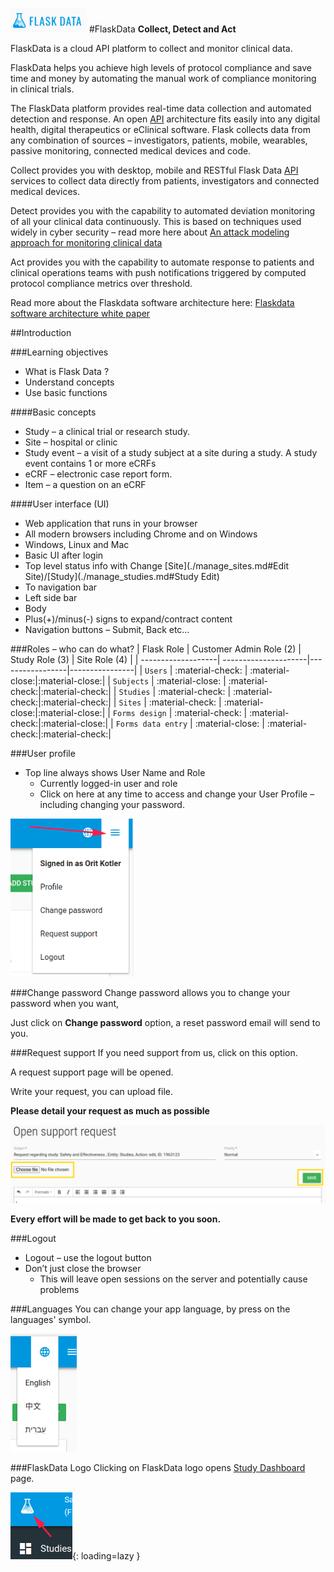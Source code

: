 <a href="https://www.flaskdata.io">![Screenshot](img/flaskdata_logo.PNG)</a>
#FlaskData
**Collect, Detect and Act**

FlaskData is a cloud API platform to collect and monitor clinical data.

FlaskData helps you achieve high levels of protocol compliance and save time and money by automating the manual work of compliance monitoring in clinical trials.  

The FlaskData platform provides real-time data collection and automated detection and response. An open [API](https://api.flaskdata.io/swagger)  architecture fits easily into any digital health, digital therapeutics or eClinical software.  Flask collects data from any combination of sources – investigators, patients, mobile, wearables, passive monitoring, connected medical devices and code.

Collect provides you with desktop, mobile and RESTful Flask Data [API](https://api.flaskdata.io/swagger/) services to collect data directly from patients, investigators and connected medical devices.

Detect  provides you with the capability to automated deviation monitoring of all your clinical data continuously. This is based on techniques used widely in cyber security – read more here about
[An attack modeling approach for monitoring clinical data](https://www.flaskdata.io/an-attack-modeling-approach-for-remote-monitoring-of-clinical-trials/)

Act  provides you with the capability to automate response to patients and clinical operations teams with push notifications triggered by computed protocol compliance metrics over threshold.

Read more about the Flaskdata software architecture here:  [Flaskdata software architecture white paper](https://www.flaskdata.io/flaskdata-software-architecture-white-paper/)


##Introduction

###Learning objectives
* What is Flask Data ?
* Understand concepts
* Use basic functions

####Basic concepts
* Study – a clinical trial or research study.
* Site – hospital or clinic
* Study event – a visit of a study subject at a site during a study. A study event contains 1 or more eCRFs
* eCRF – electronic case report form. 
* Item – a question on an eCRF

####User interface (UI)
* Web application that runs in your browser
* All modern browsers including Chrome and on Windows
* Windows, Linux and Mac
* Basic UI after login
* Top level status info with Change [Site](./manage_sites.md#Edit Site)/[Study](./manage_studies.md#Study Edit)
* To navigation  bar
* Left side bar
* Body
* Plus(+)/minus(-) signs to expand/contract content
* Navigation buttons – Submit, Back etc…

###Roles – who can do what?
| Flask Role         | Customer Admin Role (2) | Study Role (3)     |  Site Role (4)    |
| -------------------| ---------------------|-----------------|----------------|
| `Users`            | :material-check:     | :material-close:|:material-close:|
| `Subjects`         | :material-close:     | :material-check:|:material-check:|
| `Studies`          | :material-check:     | :material-check:|:material-check:|
| `Sites`            | :material-check:     | :material-close:|:material-close:|
| `Forms design`     | :material-check:     | :material-check:|:material-close:|
| `Forms data entry` | :material-close:     | :material-check:|:material-check:|

###User profile
* Top line always shows User Name and Role 
  - Currently logged-in user and role 
  - Click on here at any time to access and change your User Profile – including changing your password.
  
![Screenshot](img/forms/hamburger.PNG)
  
###Change password
Change password allows you to change your password when you want,

Just click on **Change password** option, a reset password email will send to you.

###Request support
If you need support from us, click on this option.

A request support page will be opened.

Write your request, you can upload file.

**Please detail your request as much as possible**

![Screenshot](img/customer/request_support.PNG)

**Every effort will be made to get back to you soon.**
  
###Logout
* Logout – use the logout button
* Don’t just close the browser
  - This will leave open sessions on the server and potentially cause problems
  
###Languages
You can change your app language, by press on the languages' symbol. 

![Screenshot](img/customer/flask_languages.PNG)

###FlaskData Logo
Clicking on FlaskData logo opens [Study Dashboard](./study_dashboard.md#study-dashboard) page.

![Screenshot](img/customer/flaskdata_logo_go_to_dashboard.PNG){: loading=lazy }